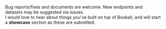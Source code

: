 Bug reports/fixes and documents are welcome. New endpoints and datasets may be suggested via issues. \
I would love to hear about things you've built on top of Boxball, and will start a __showcase__ section as these are submitted.
